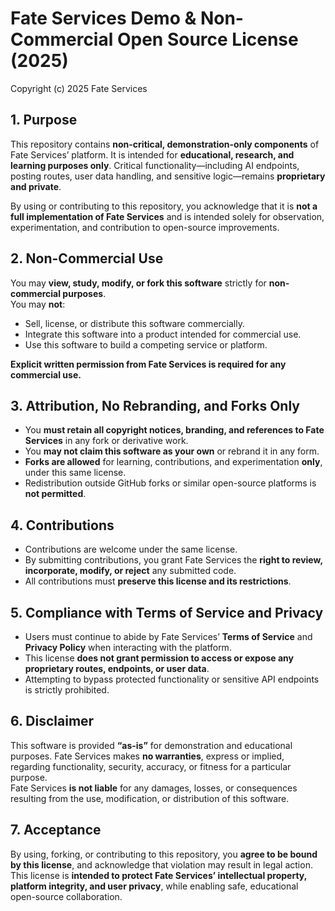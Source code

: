 # Fate Services Demo & Non-Commercial Open Source License (2025)

Copyright (c) 2025 Fate Services

## 1. Purpose
This repository contains **non-critical, demonstration-only components** of Fate Services’ platform. It is intended for **educational, research, and learning purposes only**. Critical functionality—including AI endpoints, posting routes, user data handling, and sensitive logic—remains **proprietary and private**.  

By using or contributing to this repository, you acknowledge that it is **not a full implementation of Fate Services** and is intended solely for observation, experimentation, and contribution to open-source improvements.

## 2. Non-Commercial Use
You may **view, study, modify, or fork this software** strictly for **non-commercial purposes**.  
You may **not**:
- Sell, license, or distribute this software commercially.
- Integrate this software into a product intended for commercial use.
- Use this software to build a competing service or platform.

**Explicit written permission from Fate Services is required for any commercial use.**

## 3. Attribution, No Rebranding, and Forks Only
- You **must retain all copyright notices, branding, and references to Fate Services** in any fork or derivative work.  
- You **may not claim this software as your own** or rebrand it in any form.  
- **Forks are allowed** for learning, contributions, and experimentation **only**, under this same license.  
- Redistribution outside GitHub forks or similar open-source platforms is **not permitted**.

## 4. Contributions
- Contributions are welcome under the same license.  
- By submitting contributions, you grant Fate Services the **right to review, incorporate, modify, or reject** any submitted code.  
- All contributions must **preserve this license and its restrictions**.

## 5. Compliance with Terms of Service and Privacy
- Users must continue to abide by Fate Services’ **Terms of Service** and **Privacy Policy** when interacting with the platform.  
- This license **does not grant permission to access or expose any proprietary routes, endpoints, or user data**.  
- Attempting to bypass protected functionality or sensitive API endpoints is strictly prohibited.

## 6. Disclaimer
This software is provided **“as-is”** for demonstration and educational purposes. Fate Services makes **no warranties**, express or implied, regarding functionality, security, accuracy, or fitness for a particular purpose.  
Fate Services **is not liable** for any damages, losses, or consequences resulting from the use, modification, or distribution of this software.

## 7. Acceptance
By using, forking, or contributing to this repository, you **agree to be bound by this license**, and acknowledge that violation may result in legal action. This license is **intended to protect Fate Services’ intellectual property, platform integrity, and user privacy**, while enabling safe, educational open-source collaboration.
